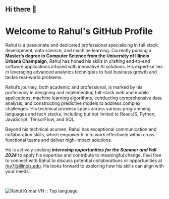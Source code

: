 ## Hi there 👋

# Welcome to Rahul's GitHub Profile

Rahul is a passionate and dedicated professional specialising in full stack development, data science, and machine learning. Currently pursing a **Master’s degree in Computer Science from the University of Illinois Urbana Champaign**, Rahul has honed his skills in crafting end-to-end software applications infused with innovative AI solutions. His expertise lies in leveraging advanced analytics techniques to fuel business growth and tackle real-world problems.

Rahul’s journey, both academic and professional, is marked by his proficiency in designing and implementing full-stack web and mobile applications, machine learning algorithms, conducting comprehensive data analysis, and constructing predictive models to address complex challenges. His technical prowess spans across various programming languages and tech stacks, including but not limited to ReactJS, Python, JavaScript, TensorFlow, and SQL.

Beyond his technical acumen, Rahul has exceptional communication and collaboration skills, which empower him to work effectively within cross-functional teams and deliver high-impact solutions. 

He is actively seeking ***internship opportunities for the Summer and Fall 2024*** to apply his expertise and contribute to meaningful change. Feel free to connect with Rahul to discuss potential collaborations or opportunities at rkv7@illinois.edu. He looks forward to exploring how his skills can align with your needs.

<br pd="5">

<p align="left"> <img src="https://github-readme-stats.vercel.app/api/top-langs/?username=rahulkumarvh&theme=tokyonight&layout=compact" alt="Rahul Kumar VH :: Top language" /></p>


